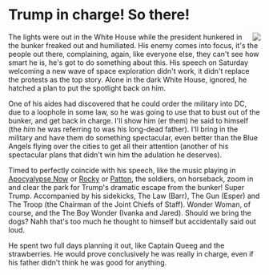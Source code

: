 # Trump in charge! So there!
<img src="http://scripting.com/images/2020/06/02/patton.png" border="0" align="right">The lights were out in the White House while the president hunkered in the bunker freaked out and humiliated. His enemy comes into focus, it's the people out there, complaining, again, like everyone else, they can't see how smart he is, he's got to do something about this. His speech on Saturday welcoming a new wave of space exploration didn't work, it didn't replace the protests as the top story. Alone in the dark White House, ignored, he hatched a plan to put the spotlight back on him.

One of his aides had discovered that he could order the military into DC, due to a loophole in some law, so he was going to use that to bust out of the bunker, and get back in charge. I'll show him (er them) he said to himself (the <i>him</i> he was referring to was his long-dead father). I'll bring in the military and have them do something spectacular, even better than the Blue Angels flying over the cities to get all their attention (another of his spectacular plans that didn't win him the adulation he deserves). 

Timed to perfectly coincide with his speech, like the music playing in <a href="https://www.youtube.com/watch?v=30QzJKCUekQ">Apocyalypse Now</a> or <a href="https://www.youtube.com/watch?v=pByJkuv0q3Y">Rocky</a> or <a href="https://www.youtube.com/watch?v=cg6MqWYyts0">Patton</a>, the soldiers, on horseback, zoom in and clear the park for Trump's dramatic escape from the bunker! Super Trump. Accompanied by his sidekicks, The Law (Barr), The Gun (Esper) and The Troop (the Chairman of the Joint Chiefs of Staff). Wonder Woman, of course, and the The Boy Wonder (Ivanka and Jared). Should we bring the dogs? Nahh that's too much he thought to himself but accidentally said out loud.

He spent two full days planning it out, like Captain Queeg and the strawberries. He would prove conclusively he was really in charge, even if his father didn't think he was good for anything. 

